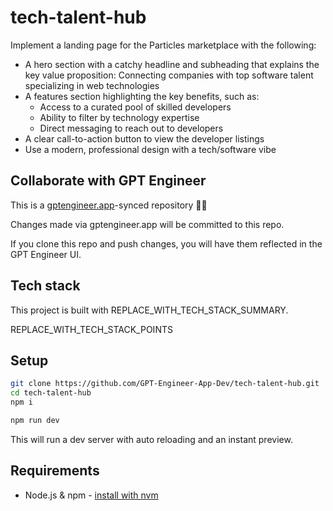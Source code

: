 # tech-talent-hub

Implement a landing page for the Particles marketplace with the following:

- A hero section with a catchy headline and subheading that explains the key value proposition: Connecting companies with top software talent specializing in web technologies 
- A features section highlighting the key benefits, such as:
  - Access to a curated pool of skilled developers 
  - Ability to filter by technology expertise
  - Direct messaging to reach out to developers
- A clear call-to-action button to view the developer listings
- Use a modern, professional design with a tech/software vibe

## Collaborate with GPT Engineer

This is a [gptengineer.app](https://gptengineer.app)-synced repository 🌟🤖

Changes made via gptengineer.app will be committed to this repo.

If you clone this repo and push changes, you will have them reflected in the GPT Engineer UI.

## Tech stack

This project is built with REPLACE_WITH_TECH_STACK_SUMMARY.

REPLACE_WITH_TECH_STACK_POINTS

## Setup

```sh
git clone https://github.com/GPT-Engineer-App-Dev/tech-talent-hub.git
cd tech-talent-hub
npm i
```

```sh
npm run dev
```

This will run a dev server with auto reloading and an instant preview.

## Requirements

- Node.js & npm - [install with nvm](https://github.com/nvm-sh/nvm#installing-and-updating)
